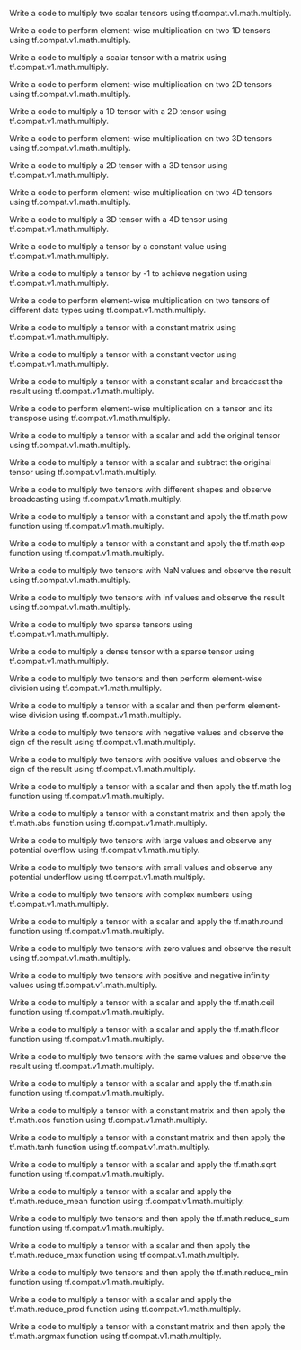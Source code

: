 Write a code to multiply two scalar tensors using tf.compat.v1.math.multiply.

Write a code to perform element-wise multiplication on two 1D tensors using tf.compat.v1.math.multiply.

Write a code to multiply a scalar tensor with a matrix using tf.compat.v1.math.multiply.

Write a code to perform element-wise multiplication on two 2D tensors using tf.compat.v1.math.multiply.

Write a code to multiply a 1D tensor with a 2D tensor using tf.compat.v1.math.multiply.

Write a code to perform element-wise multiplication on two 3D tensors using tf.compat.v1.math.multiply.

Write a code to multiply a 2D tensor with a 3D tensor using tf.compat.v1.math.multiply.

Write a code to perform element-wise multiplication on two 4D tensors using tf.compat.v1.math.multiply.

Write a code to multiply a 3D tensor with a 4D tensor using tf.compat.v1.math.multiply.

Write a code to multiply a tensor by a constant value using tf.compat.v1.math.multiply.

Write a code to multiply a tensor by -1 to achieve negation using tf.compat.v1.math.multiply.

Write a code to perform element-wise multiplication on two tensors of different data types using tf.compat.v1.math.multiply.

Write a code to multiply a tensor with a constant matrix using tf.compat.v1.math.multiply.

Write a code to multiply a tensor with a constant vector using tf.compat.v1.math.multiply.

Write a code to multiply a tensor with a constant scalar and broadcast the result using tf.compat.v1.math.multiply.

Write a code to perform element-wise multiplication on a tensor and its transpose using tf.compat.v1.math.multiply.

Write a code to multiply a tensor with a scalar and add the original tensor using tf.compat.v1.math.multiply.

Write a code to multiply a tensor with a scalar and subtract the original tensor using tf.compat.v1.math.multiply.

Write a code to multiply two tensors with different shapes and observe broadcasting using tf.compat.v1.math.multiply.

Write a code to multiply a tensor with a constant and apply the tf.math.pow function using tf.compat.v1.math.multiply.

Write a code to multiply a tensor with a constant and apply the tf.math.exp function using tf.compat.v1.math.multiply.

Write a code to multiply two tensors with NaN values and observe the result using tf.compat.v1.math.multiply.

Write a code to multiply two tensors with Inf values and observe the result using tf.compat.v1.math.multiply.

Write a code to multiply two sparse tensors using tf.compat.v1.math.multiply.

Write a code to multiply a dense tensor with a sparse tensor using tf.compat.v1.math.multiply.

Write a code to multiply two tensors and then perform element-wise division using tf.compat.v1.math.multiply.

Write a code to multiply a tensor with a scalar and then perform element-wise division using tf.compat.v1.math.multiply.

Write a code to multiply two tensors with negative values and observe the sign of the result using tf.compat.v1.math.multiply.

Write a code to multiply two tensors with positive values and observe the sign of the result using tf.compat.v1.math.multiply.

Write a code to multiply a tensor with a scalar and then apply the tf.math.log function using tf.compat.v1.math.multiply.

Write a code to multiply a tensor with a constant matrix and then apply the tf.math.abs function using tf.compat.v1.math.multiply.

Write a code to multiply two tensors with large values and observe any potential overflow using tf.compat.v1.math.multiply.

Write a code to multiply two tensors with small values and observe any potential underflow using tf.compat.v1.math.multiply.

Write a code to multiply two tensors with complex numbers using tf.compat.v1.math.multiply.

Write a code to multiply a tensor with a scalar and apply the tf.math.round function using tf.compat.v1.math.multiply.

Write a code to multiply two tensors with zero values and observe the result using tf.compat.v1.math.multiply.

Write a code to multiply two tensors with positive and negative infinity values using tf.compat.v1.math.multiply.

Write a code to multiply a tensor with a scalar and apply the tf.math.ceil function using tf.compat.v1.math.multiply.

Write a code to multiply a tensor with a scalar and apply the tf.math.floor function using tf.compat.v1.math.multiply.

Write a code to multiply two tensors with the same values and observe the result using tf.compat.v1.math.multiply.

Write a code to multiply a tensor with a scalar and apply the tf.math.sin function using tf.compat.v1.math.multiply.

Write a code to multiply a tensor with a constant matrix and then apply the tf.math.cos function using tf.compat.v1.math.multiply.

Write a code to multiply a tensor with a constant matrix and then apply the tf.math.tanh function using tf.compat.v1.math.multiply.

Write a code to multiply a tensor with a scalar and apply the tf.math.sqrt function using tf.compat.v1.math.multiply.

Write a code to multiply a tensor with a scalar and apply the tf.math.reduce_mean function using tf.compat.v1.math.multiply.

Write a code to multiply two tensors and then apply the tf.math.reduce_sum function using tf.compat.v1.math.multiply.

Write a code to multiply a tensor with a scalar and then apply the tf.math.reduce_max function using tf.compat.v1.math.multiply.

Write a code to multiply two tensors and then apply the tf.math.reduce_min function using tf.compat.v1.math.multiply.

Write a code to multiply a tensor with a scalar and apply the tf.math.reduce_prod function using tf.compat.v1.math.multiply.

Write a code to multiply a tensor with a constant matrix and then apply the tf.math.argmax function using tf.compat.v1.math.multiply.